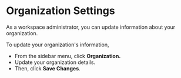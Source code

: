 # Organization Settings

As a workspace administrator, you can update information about your organization.

To update your organization's information,

* From the sidebar menu, click **Organization.** &#x20;
* Update your organization details.&#x20;
* Then, click **Save Changes**.
